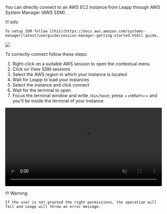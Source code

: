 You can directly connect to an AWS EC2 instance from Leapp through AWS System Manager (AWS SSM).

!!! Info

    To setup SSM follow [this](https://docs.aws.amazon.com/systems-manager/latest/userguide/session-manager-getting-started.html) guide.

![](images/screens/newuxui/aws-ssm.png?style=center-img)

To correctly connect follow these steps:

1. Right-click on a suitable AWS session to open the contextual menu
2. Click on View SSM sessions
3. Select the AWS region in which your instance is located
4. Wait for Leapp to load your instances
5. Select the instance and click connect
6. Wait for the terminal to open
7. Focus the terminal window and write ```/bin/bash```; press  ++return++  and you'll be inside the terminal of your Instance

<video width="100%" muted autoplay loop> <source src="videos/newuxui/ssm.mp4" type="video/mp4"> </video>

!!! Warning

    If the user is not granted the right permissions, the operation will fail and Leapp will throw an error message.


